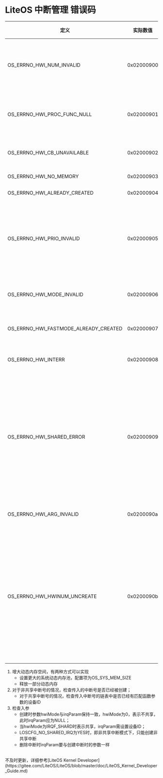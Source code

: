 # LiteOS 中断管理 错误码
| 定义                                  | 实际数值   | 描述                                                                                                                                                                                                                                                                                            |                 解决方案                  |
| ------------------------------------- | ---------- | ----------------------------------------------------------------------------------------------------------------------------------------------------------------------------------------------------------------------------------------------------------------------------------------------- |:-----------------------------------------:|
| OS_ERRNO_HWI_NUM_INVALID              | 0x02000900 | 创建或删除中断时，传入了无效中断号                                                                                                                                                                                                                                                              |        检查中断号，给定有效中断号         |
| OS_ERRNO_HWI_PROC_FUNC_NULL           | 0x02000901 | 创建中断时，传入的中断处理程序指针为空                                                                                                                                                                                                                                                          |         传入非空中断处理程序指针          |
| OS_ERRNO_HWI_CB_UNAVAILABLE           | 0x02000902 | 无可用中断资源                                                                                                                                                                                                                                                                                  |             暂不使用该错误码              |
| OS_ERRNO_HWI_NO_MEMORY                | 0x02000903 | 创建中断时，出现内存不足的情况                                                                                                                                                                                                                                                                  |                     1                     |
| OS_ERRNO_HWI_ALREADY_CREATED          | 0x02000904 | 创建中断时，发现要注册的中断号已经创建                                                                                                                                                                                                                                                          |                     2                     |
| OS_ERRNO_HWI_PRIO_INVALID             | 0x02000905 | 创建中断时，传入的中断优先级无效                                                                                                                                                                                                                                                                | 传入有效中断优先级,优先级有效范围依赖硬件 |
| OS_ERRNO_HWI_MODE_INVALID             | 0x02000906 | 中断模式无效                                                                                                                                                                                                                                                                                    |          传入有效中断模式\[0,1\]          |
| OS_ERRNO_HWI_FASTMODE_ALREADY_CREATED | 0x02000907 | 创建硬中断时，要注册的中断号，已经创建为快速中断                                                                                                                                                                                                                                                |             暂不使用该错误码              |
| OS_ERRNO_HWI_INTERR                   | 0x02000908 | 接口在中断中调用                                                                                                                                                                                                                                                                                |             暂不使用该错误码              |
| OS_ERRNO_HWI_SHARED_ERROR             | 0x02000909 | 创建中断时，hwiMode指定创建共享中断</br>但是未设置设备ID；</br>或hwiMode指定创建非共享中断</br>但是该中断号之前已创建为共享中断</br>或配置LOSCFG_NO_SHARED_IRQ为yes</br>但是创建中断时，入参指定创建共享中断</br></br>删除中断时：设备号创建时指定为共享中断</br>删除时未设置设备ID，删除错误。 |                     3                     |
| OS_ERRNO_HWI_ARG_INVALID              | 0x0200090a | 注册中断入参有误                                                                                                                                                                                                                                                                                |             暂不使用该错误码              |
| OS_ERRNO_HWI_HWINUM_UNCREATE          | 0x0200090b | 中断共享情况下，删除中断时，中断号对应的链表中，无法匹配到相应的设备ID                                                                                                                                                                                                                          | 对于共享中断号的情况</br>检查传入中断号的链表中是否已经有匹配函数参数的设备ID                                          |

1. 增大动态内存空间，有两种方式可以实现
	+ 设置更大的系统动态内存池，配置项为OS_SYS_MEM_SIZE
	+ 释放一部分动态内存
2. 对于非共享中断号的情况，检查传入的中断号是否已经被创建；
	+ 对于共享中断号的情况，检查传入中断号的链表中是否已经有匹配函数参数的设备ID
3. 检查入参
	+ 创建时参数hwiMode与irqParam保持一致，hwiMode为0，表示不共享，此时irqParam应为NULL；
	+ 当hwiMode为IRQF_SHARD时表示共享，irqParam需设置设备ID；
	+ LOSCFG_NO_SHARED_IRQ为YES时，即非共享中断模式下，只能创建非共享中断
	+ 删除中断时irqParam要与创建中断时的参数一样



</br>
不及时更新，详细参考[LiteOS Kernel Developer](https://gitee.com/LiteOS/LiteOS/blob/master/doc/LiteOS_Kernel_Developer_Guide.md)
